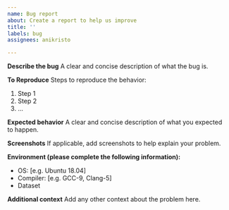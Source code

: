 ```yaml
---
name: Bug report
about: Create a report to help us improve
title: ''
labels: bug
assignees: anikristo

---
```


**Describe the bug**
A clear and concise description of what the bug is.

**To Reproduce**
Steps to reproduce the behavior:
1. Step 1
2. Step 2
3. ...

**Expected behavior**
A clear and concise description of what you expected to happen.

**Screenshots**
If applicable, add screenshots to help explain your problem.

**Environment (please complete the following information):**
 - OS: [e.g. Ubuntu 18.04]
 - Compiler: [e.g. GCC-9, Clang-5]
 - Dataset

**Additional context**
Add any other context about the problem here.
